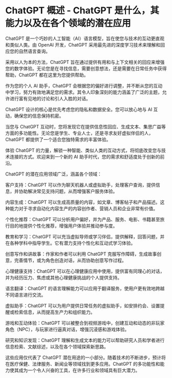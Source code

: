 



# ChatGPT 概述 - ChatGPT 是什么，其能力以及在各个领域的潜在应用



ChatGPT 是一个巧妙的人工智能（AI）语言模型，旨在使您与技术的互动更直观和类似人类。由 OpenAI 开发，ChatGPT 采用最先进的深度学习技术来理解和回应您的自然语言查询。

采用以人为本的方法，ChatGPT 旨在通过提供有用和与上下文相关的回应来增强您的数字体验。无论您是在寻找信息，需要创意想法，还是需要在日常任务中获得帮助，ChatGPT 都在这里为您提供帮助。

作为您的个人 AI 助手，ChatGPT 会根据您的偏好进行调整，并不断从您的互动中学习，努力有效地满足您的需求。其令人印象深刻的能力涵盖了广泛的主题，允许进行富有见地的讨论和引人入胜的对话。

ChatGPT 设计的核心是优先考虑您的隐私和数据安全。您可以放心地与 AI 互动，确保您的信息保持机密。

当您与 ChatGPT 互动时，您将发现它在提供信息性回应、生成文本、集思广益等方面的多功能性。无论您是学生、专业人士，还是寻求友好虚拟伴侣的人，ChatGPT 都提供了一个适合您独特需求的丰富体验。

体验 ChatGPT 的力量，解锁一种智能、类似人类的互动方式，将彻底改变您与技术连接的方式。欢迎来到一个新的 AI 助手时代，您的需求和舒适度处于创新的前沿。

ChatGPT 的潜在应用领域广泛，涵盖各个领域：

客户支持：ChatGPT 可以作为聊天机器人或虚拟助手，处理客户查询，提供信息，并协助解决常见支持问题，从而增强客户服务体验。

内容生成：ChatGPT 可以生成高质量的内容，如文章、博客帖子和产品描述。这种能力对于寻求自动化内容生产的内容创作者、营销人员和企业非常有价值。

个性化推荐：ChatGPT 可以分析用户偏好，并为产品、服务、电影、书籍甚至旅行目的地提供个性化推荐，增强用户体验并推动参与度。

教育和学习：ChatGPT 可以充当虚拟导师或学习伴侣，提供解释，回答问题，并在各种学科中指导学生。它有潜力支持个性化和互动式学习体验。

创意写作和讲故事：作家和作者可以利用 ChatGPT 克服写作障碍，生成故事创意，完善情节，或为角色创造对话，从而协助创意写作过程。

心理健康支持：ChatGPT 可以在心理健康应用中使用，提供富有同理心的对话，并为经历压力、焦虑或其他心理健康挑战的个人提供支持。

语言翻译：ChatGPT 的语言理解能力可以应用于翻译服务，使用户更有效地跨越不同语言进行交流。

虚拟助手：ChatGPT 可以为用户提供日常任务的虚拟助手，如安排约会、设置提醒或检索信息，从而提高生产力和组织能力。

游戏和互动体验：ChatGPT 可以被整合到视频游戏中，创建互动和动态的非玩家角色（NPC），与玩家进行逼真对话，增强沉浸感和游戏体验。

研究和知识发现：ChatGPT 理解和生成文本的能力可以帮助研究人员和学者进行信息检索、文献综述，以及在各个领域探索新思路。

这些应用仅代表了 ChatGPT 潜在用途的一小部分。随着技术的不断进步，预计将在医疗保健、法律服务、新闻业等领域找到更多应用。ChatGPT 的多功能性和能力使其成为一个令人兴奋的工具，在许多行业和领域具有巨大潜力。
